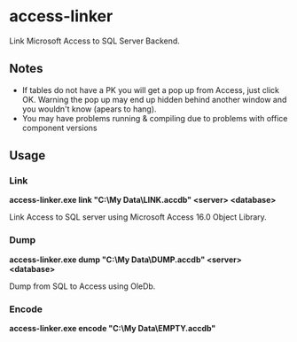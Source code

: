# access-linker
Link Microsoft Access to SQL Server Backend.

## Notes
- If tables do not have a PK you will get a pop up from Access, just click OK. Warning the pop up may end up hidden behind another window and you wouldn't know (apears to hang).
- You may have problems running & compiling due to problems with office component versions 

## Usage

### Link
__access-linker.exe link "C:\My Data\LINK.accdb" \<server\> \<database\>__

Link Access to SQL server using Microsoft Access 16.0 Object Library.

### Dump
__access-linker.exe dump "C:\My Data\DUMP.accdb" \<server\> \<database\>__

Dump from SQL to Access using OleDb.

### Encode
__access-linker.exe encode "C:\My Data\EMPTY.accdb"__

